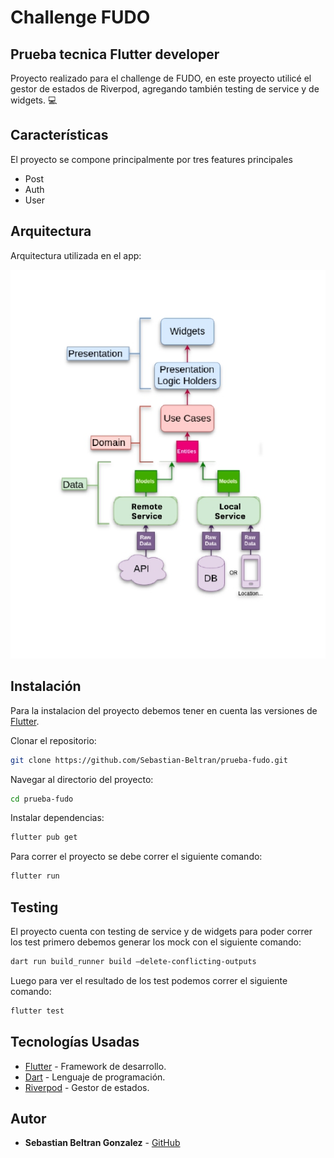# Challenge FUDO
## Prueba tecnica Flutter developer

Proyecto realizado para el challenge de FUDO, en este proyecto utilicé el gestor de estados de Riverpod, agregando también testing de service y de widgets. 💻

## Características
El proyecto se compone principalmente por tres features principales
- Post
- Auth
- User

## Arquitectura
Arquitectura utilizada en el app:

![Arquitectura](assets/architecture.jpg)

## Instalación
Para la instalacion del proyecto debemos tener en cuenta las versiones de [Flutter](https://flutter.dev/).

Clonar el repositorio:

```sh
git clone https://github.com/Sebastian-Beltran/prueba-fudo.git
```

Navegar al directorio del proyecto:

```sh
cd prueba-fudo
```
Instalar dependencias:

```sh
flutter pub get
```

Para correr el proyecto se debe correr el siguiente comando:

```sh
flutter run
```
## Testing
El proyecto cuenta con testing de service y de widgets para poder correr los test primero debemos generar los mock con el siguiente comando:
```sh
dart run build_runner build —delete-conflicting-outputs
```
Luego para ver el resultado de los test podemos correr el siguiente comando:
```sh
flutter test
```
## Tecnologías Usadas
- [Flutter](https://flutter.dev/) - Framework de desarrollo.
- [Dart](https://dart.dev/) - Lenguaje de programación.
- [Riverpod](https://pub.dev/packages/flutter_riverpod) - Gestor de estados.

## Autor
- **Sebastian Beltran Gonzalez** - [GitHub](https://github.com/Sebastian-Beltran)
